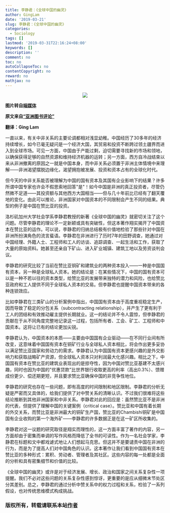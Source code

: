 ```yaml
---
title: 李静君：《全球中国的幽灵》
author: GingLam
date: '2019-03-21'
slug: 李静君：《全球中国的幽灵》
categories:
  - Sociology
tags: []
lastmod: '2019-03-31T22:16:24+08:00'
keywords: []
description: ''
comment: no
toc: no
autoCollapseToc: no
contentCopyright: no
reward: no
mathjax: no
---
```

<div align=center><img src="https://d32kak7w9u5ewj.cloudfront.net/media/image/2018/12/41bf2bfc6775438e999ba5d491f21387.jpg"></div>
<div align=center>
</div>

**图片转自[端媒体](https://theinitium.com/article/20181214-opinion-cklee-china-in-africa-colonization-accusation/)**

**原文来自[“亚洲图书评论”](http://asianreviewofbooks.com/content/the-specter-of-global-china-politics-labor-and-foreign-investment-in-africa-by-ching-kwan-lee/)**

**翻译：Ging Lam**

一直以来，有关中非关系的主要论调都相对浅显幼稚。中国经历了30多年的经济持续增长，如今已毫无疑问是一个经济大国，其贸易和投资不断跨过领土疆界而进入到全球市场。可见一方面，中国由于产能过剩，迫切需要寻找新的市场和领地，以确保获得足够的自然资源和维持经济机器的运转；另一方面，西方自冷战结束以来从非洲撤离的原因之一就是中国本身，而中非关系必须置于非洲主体情境中来理解——非洲渴望摆脱边缘化，渴望拥抱被发展、投资和资本占有的全球化时代。

但今天的中非关系能否被理解为中国的国有资本及其国有企业影响下的结果？许多所谓中国专家也许会不假思索地回答"是"！如今中国是非洲的真正投资者，尽管仍然微不足道——其投资额与其他西方大国相当——但与几十年前比已经有了翻天覆地的变化。由此可以推论，非洲国家对中国资本的不同限制会产生不同的结果。典型的例子是中国在赞比亚的投资。

<!--more-->

洛杉矶加州大学社会学系李静君教授的新著《全球中国的幽灵》就密切关注了这个问题。尽管李静君的理论不一定新颖或具有突破性，但这本著作翔实揭开了中国资本在赞比亚的运作。可以说，李静君的归纳总结极有价值地检验了那些针对中国在非洲所扮演角色的流言蜚语。李静君在非洲进行了历时7年的田野调查，她通过对中国经理、外籍人士、工程师和工人的访谈、追踪调查、一起生活和工作，获取了大量的原始资料。她甚至还亲自下矿山、进入矿业城镇、建筑工地以及劳资谈判会议。

李静君的研究比较了当前在赞比亚铜矿和建筑业的两种资本投入——一种是中国国有资本，另一种是全球私人资本。她的结论是：在某些情况下，中国的国有资本可以是一种不若以往的资本类型，给赞比亚的发展带来独特的潜力和风险，也给赞比亚政府和工人提供不同于全球私人资本的交易。但李静君也提醒中国资本带来的各种连锁效应。

比如李静君在三类矿山的分析案例中指出，中国国有资本由于高度重视稳定生产，因而导致了稳定的分包关系（subcontracting relationship），并产生了更有利于工人的团结和有效推动雇主提供长期就业。这一的结论并不令人震惊，但李静君的贡献在于从不同角度完整地记录这一过程，包括所有者、工会、矿工、工程师和中国资本。这将让已有的结论更加尖锐。

李静君认为，中国资本的本质——主要由中国国有企业驱动——在不同行业间有所改变，这意味着中国国有资本在铜矿行业与全球私人资本相比，将会作出更多妥协以满足赞比亚国家和劳动力的需求。李静君认为中国国有资本更感兴趣的是外交影响力和获取战略矿产资源，但全球私人资本只对利润最大化感兴趣。相比之下，中国国有资本在赞比亚的建筑业表现出的是掠夺性，因为中国对赞比亚基建不太感兴趣，同时也因为中国的"优惠贷款"比世界银行收取更高的利率（高出0.3%）、馈赠成份更少、偿还期更短，并且要求赞比亚确保中国的非竞争性地位。

李静君的研究也存在一些问题，即有高度的时间限制和地区限制。李静君的分析无疑是严密而又具体的，给我们提供了对中赞关系的清晰认识。不过我们很难将这些结论推断到其他非洲国家和中非关系。李静君对此的回应是：虽然赞比亚不是非洲的代表，但提供了理解中国的关键案例（critical case）。赞比亚和中国有着长期的外交关系，而赞比亚是非洲最大的铜矿生产国，赞比亚的Chambishi铜矿是中国国有企业收购的第一个海外矿——李静君的许多数据正是在这一矿区所收集的。

李静君对这一议题的研究取径是翔实而理性的，这一方面丰富了著作的内容，另一方面却由于密集而单调的写作风格而降低了全书的可读性。作为一名社会学家，李静君在标题和文中都戏谑式地让人们想起马克思。但这并不是要谴责中国在非洲的行为，而是为了提高人们对中国角色的认识。这本著作让我们看到中国国有资本在赞比亚的多种形式：累积、劳动者、管理者及其社区。这些内容的每一处都是全面的分析和具有密集细节和价值的比较。

《全球中国的幽灵》或许是对于经济发展、增长、政治和国家之间关系复杂性一项提醒。我们不必对这些问题的关系复杂性感到惊讶，更重要的是应从细微末节处区分其差别。总之，李静君的通过分析中赞关系中的权力过程和关系，检验了一系列假设，也对传统思维模式构成挑战。


### 版权所有，转载请联系本站[作者](mailto:linj83@mail2.sysu.edu.cn)
